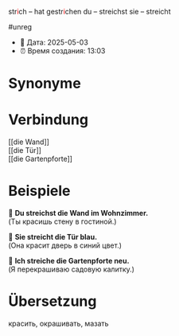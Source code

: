 str<span style="color:red">i</span>ch – hat gestr<span style="color:red">i</span>chen
du – streichst
sie – streicht

#unreg
- 📍 Дата: 2025-05-03
- ⏰ Время создания: 13:03
# Synonyme

# Verbindung 
[[die Wand]]  
[[die Tür]]  
[[die Gartenpforte]]
# Beispiele
🔹 **Du streichst die Wand im Wohnzimmer.**  
(Ты красишь стену в гостиной.)

🔹 **Sie streicht die Tür blau.**  
(Она красит дверь в синий цвет.)

🔹 **Ich streiche die Gartenpforte neu.**  
(Я перекрашиваю садовую калитку.)
# Übersetzung
красить, окрашивать, мазать